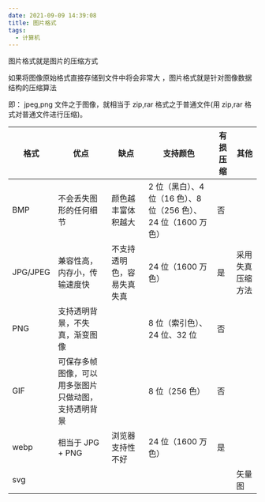 ```yaml
---
date: 2021-09-09 14:39:08
title: 图片格式
tags:
  - 计算机
---
```


图片格式就是图片的压缩方式

如果将图像原始格式直接存储到文件中将会非常大 ，图片格式就是针对图像数据结构的压缩算法

即： jpeg,png 文件之于图像，就相当于 zip,rar 格式之于普通文件(用 zip,rar 格式对普通文件进行压缩)。

| 格式     | 优点                                                 | 缺点                       | 支持颜色                                                        | 有损压缩 | 其他             |
| -------- | ---------------------------------------------------- | -------------------------- | --------------------------------------------------------------- | -------- | ---------------- |
| BMP      | 不会丢失图形的任何细节                               | 颜色越丰富体积越大         | 2 位（黑白）、4 位（16 色）、8 位（256 色）、24 位（1600 万色） | 否       |                  |
| JPG/JPEG | 兼容性高，内存小，传输速度快                         | 不支持透明色，容易失真失真 | 24 位（1600 万色）                                              | 是       | 采用失真压缩方法 |
| PNG      | 支持透明背景，不失真，渐变图像                       |                            | 8 位（索引色）、24 位、32 位                                    | 否       |                  |
| GIF      | 可保存多帧图像，可以用多张图片只做动图，支持透明背景 |                            | 8 位（256 色）                                                  | 否       |                  |
| webp     | 相当于 JPG + PNG                                     | 浏览器支持性不好           | 24 位（1600 万色）                                              | 是       |                  |
| svg      |                                                      |                            |                                                                 |          | 矢量图           |
